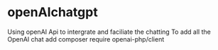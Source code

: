 # openAIchatgpt
Using openAI Api to intergrate and faciliate the chatting
To add all the OpenAI chat add composer require openai-php/client
